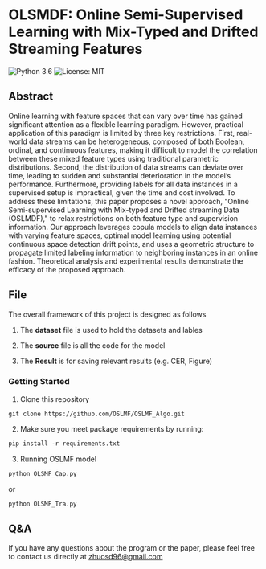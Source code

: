 # OLSMDF: Online Semi-Supervised Learning with Mix-Typed and Drifted Streaming Features

![Python 3.6](https://img.shields.io/badge/python-3.6-green.svg)
![License: MIT](https://img.shields.io/badge/License-MIT-green.svg)

## Abstract
Online learning with feature spaces that can vary over time has gained significant attention as a flexible learning paradigm. However, practical application of this paradigm is limited by three key restrictions. First, real-world data streams can be heterogeneous, composed of both Boolean, ordinal, and continuous features, making it difficult to model the correlation between these mixed feature types using traditional parametric distributions. Second, the distribution of data streams can deviate over time, leading to sudden and substantial deterioration in the model’s performance. Furthermore, providing labels for all data instances in a supervised setup is impractical, given the time and cost involved. To address these limitations, this paper proposes a novel approach, "Online Semi-supervised Learning with Mix-typed and Drifted streaming Data (OSLMDF)," to relax restrictions on both feature type and supervision information. Our approach leverages copula models to align data instances with varying feature spaces, optimal model learning using potential continuous space detection drift points, and uses a geometric structure to propagate limited labeling information to neighboring instances in an online fashion. Theoretical analysis and experimental results demonstrate the efficacy of the proposed approach. 

## File

The overall framework of this project is designed as follows
1. The **dataset** file is used to hold the datasets and lables

2. The **source** file is all the code for the model

3. The **Result** is for saving relevant results (e.g. CER, Figure)

### Getting Started
1. Clone this repository

```
git clone https://github.com/OSLMF/OSLMF_Algo.git
```

2. Make sure you meet package requirements by running:

```python
pip install -r requirements.txt
```

3. Running OSLMF model

```python
python OLSMF_Cap.py
```

or 

```python
python OLSMF_Tra.py
```

## Q&A
If you have any questions about the program or the paper, please feel free to contact us directly at zhuosd96@gmail.com

